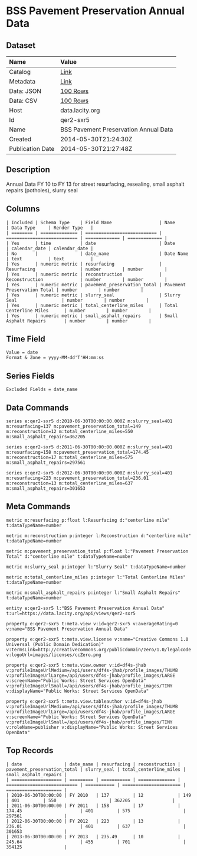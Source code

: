 # BSS Pavement Preservation Annual Data

## Dataset

| Name | Value |
| :--- | :---- |
| Catalog | [Link](https://catalog.data.gov/dataset/bss-pavement-preservation-annual-data-e229d) |
| Metadata | [Link](https://data.lacity.org/api/views/qer2-sxr5) |
| Data: JSON | [100 Rows](https://data.lacity.org/api/views/qer2-sxr5/rows.json?max_rows=100) |
| Data: CSV | [100 Rows](https://data.lacity.org/api/views/qer2-sxr5/rows.csv?max_rows=100) |
| Host | data.lacity.org |
| Id | qer2-sxr5 |
| Name | BSS Pavement Preservation Annual Data |
| Created | 2014-05-30T21:24:30Z |
| Publication Date | 2014-05-30T21:27:48Z |

## Description

Annual Data FY 10 to FY 13 for street resurfacing, resealing, small asphalt repairs (potholes), slurry seal

## Columns

```ls
| Included | Schema Type    | Field Name                  | Name                        | Data Type     | Render Type   |
| ======== | ============== | =========================== | =========================== | ============= | ============= |
| Yes      | time           | date                        | Date                        | calendar_date | calendar_date |
| No       |                | date_name                   | Date Name                   | text          | text          |
| Yes      | numeric metric | resurfacing                 | Resurfacing                 | number        | number        |
| Yes      | numeric metric | reconstruction              | Reconstruction              | number        | number        |
| Yes      | numeric metric | pavement_preservation_total | Pavement Preservation Total | number        | number        |
| Yes      | numeric metric | slurry_seal                 | Slurry Seal                 | number        | number        |
| Yes      | numeric metric | total_centerline_miles      | Total Centerline Miles      | number        | number        |
| Yes      | numeric metric | small_asphalt_repairs       | Small Asphalt Repairs       | number        | number        |
```

## Time Field

```ls
Value = date
Format & Zone = yyyy-MM-dd'T'HH:mm:ss
```

## Series Fields

```ls
Excluded Fields = date_name
```

## Data Commands

```ls
series e:qer2-sxr5 d:2010-06-30T00:00:00.000Z m:slurry_seal=401 m:resurfacing=137 m:pavement_preservation_total=149 m:reconstruction=12 m:total_centerline_miles=550 m:small_asphalt_repairs=362205

series e:qer2-sxr5 d:2011-06-30T00:00:00.000Z m:slurry_seal=401 m:resurfacing=158 m:pavement_preservation_total=174.45 m:reconstruction=17 m:total_centerline_miles=575 m:small_asphalt_repairs=297561

series e:qer2-sxr5 d:2012-06-30T00:00:00.000Z m:slurry_seal=401 m:resurfacing=223 m:pavement_preservation_total=236.01 m:reconstruction=13 m:total_centerline_miles=637 m:small_asphalt_repairs=301653
```

## Meta Commands

```ls
metric m:resurfacing p:float l:Resurfacing d:"centerline mile" t:dataTypeName=number

metric m:reconstruction p:integer l:Reconstruction d:"centerline mile" t:dataTypeName=number

metric m:pavement_preservation_total p:float l:"Pavement Preservation Total" d:"centerline mile" t:dataTypeName=number

metric m:slurry_seal p:integer l:"Slurry Seal" t:dataTypeName=number

metric m:total_centerline_miles p:integer l:"Total Centerline Miles" t:dataTypeName=number

metric m:small_asphalt_repairs p:integer l:"Small Asphalt Repairs" t:dataTypeName=number

entity e:qer2-sxr5 l:"BSS Pavement Preservation Annual Data" t:url=https://data.lacity.org/api/views/qer2-sxr5

property e:qer2-sxr5 t:meta.view v:id=qer2-sxr5 v:averageRating=0 v:name="BSS Pavement Preservation Annual Data"

property e:qer2-sxr5 t:meta.view.license v:name="Creative Commons 1.0 Universal (Public Domain Dedication)" v:termsLink=http://creativecommons.org/publicdomain/zero/1.0/legalcode v:logoUrl=images/licenses/ccZero.png

property e:qer2-sxr5 t:meta.view.owner v:id=df4s-jhab v:profileImageUrlMedium=/api/users/df4s-jhab/profile_images/THUMB v:profileImageUrlLarge=/api/users/df4s-jhab/profile_images/LARGE v:screenName="Public Works: Street Services OpenData" v:profileImageUrlSmall=/api/users/df4s-jhab/profile_images/TINY v:displayName="Public Works: Street Services OpenData"

property e:qer2-sxr5 t:meta.view.tableauthor v:id=df4s-jhab v:profileImageUrlMedium=/api/users/df4s-jhab/profile_images/THUMB v:profileImageUrlLarge=/api/users/df4s-jhab/profile_images/LARGE v:screenName="Public Works: Street Services OpenData" v:profileImageUrlSmall=/api/users/df4s-jhab/profile_images/TINY v:roleName=publisher v:displayName="Public Works: Street Services OpenData"
```

## Top Records

```ls
| date                | date_name | resurfacing | reconstruction | pavement_preservation_total | slurry_seal | total_centerline_miles | small_asphalt_repairs | 
| =================== | ========= | =========== | ============== | =========================== | =========== | ====================== | ===================== | 
| 2010-06-30T00:00:00 | FY 2010   | 137         | 12             | 149                         | 401         | 550                    | 362205                | 
| 2011-06-30T00:00:00 | FY 2011   | 158         | 17             | 174.45                      | 401         | 575                    | 297561                | 
| 2012-06-30T00:00:00 | FY 2012   | 223         | 13             | 236.01                      | 401         | 637                    | 301653                | 
| 2013-06-30T00:00:00 | FY 2013   | 235.49      | 10             | 245.64                      | 455         | 701                    | 354125                | 
```
